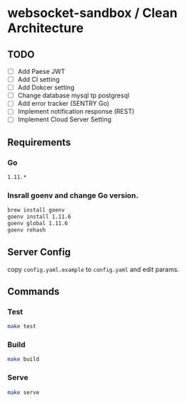 # websocket-sandbox / Clean Architecture 


## TODO

- [ ] Add Paese JWT 
- [ ] Add CI setting 
- [ ] Add Dokcer setting
- [ ] Change database mysql tp postgresql
- [ ] Add error tracker (SENTRY Go)
- [ ] Implement notification response (REST)
- [ ] Implement Cloud Server Setting

## Requirements

### Go

```bash
1.11.* 
```

### Insrall goenv and change Go version.

```bash
brew install goenv
goenv install 1.11.6
goenv global 1.11.6
goenv rehash
```

## Server Config

copy `config.yaml.example` to `config.yaml` and edit params.

## Commands

### Test

```bash
make test
```

### Build

```bash
make build
```

### Serve

```bash
make serve
```
